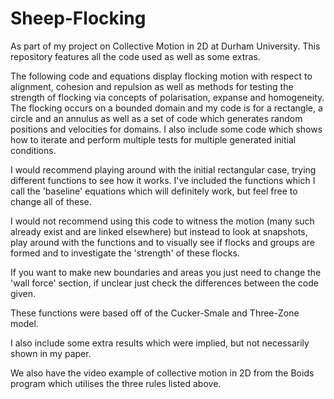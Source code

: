 # Sheep-Flocking
As part of my project on Collective Motion in 2D at Durham University. This repository features all the code used as well as some extras. 

The following code and equations display flocking motion with respect to alignment, cohesion and repulsion as well as methods 
for testing the strength of flocking via concepts of polarisation, expanse and homogeneity. 
The flocking occurs on a bounded domain and my code is for a rectangle, a circle and an annulus as well as a set of code which generates
random positions and velocities for domains.
I also include some code which shows how to iterate and perform multiple tests for multiple generated initial conditions.

I would recommend playing around with the initial rectangular case, trying different functions to see how it works. I've included
the functions which I call the 'baseline' equations which will definitely work, but feel free to change all of these. 

I would not recommend using this code to witness the motion (many such already exist and are linked elsewhere) but instead
to look at snapshots, play around with the functions and to visually see if flocks and groups are formed and to investigate the 
'strength' of these flocks. 

If you want to make new boundaries and areas you just need to change the 'wall force' section, if unclear just check the differences between
the code given. 

These functions were based off of the Cucker-Smale and Three-Zone model.

I also include some extra results which were implied, but not necessarily shown in my paper.

We also have the video example of collective motion in 2D from the Boids program which utilises the three rules listed above. 
